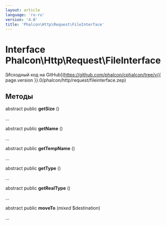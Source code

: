 ```yaml
---
layout: article
language: 'ru-ru'
version: '4.0'
title: 'Phalcon\Http\Request\FileInterface'
---
```

# Interface **Phalcon\Http\Request\FileInterface**

[Исходный код на GitHub](https://github.com/phalcon/cphalcon/tree/v{{ page.version }}.0/phalcon/http/request/fileinterface.zep)

## Методы

abstract public **getSize** ()

...

abstract public **getName** ()

...

abstract public **getTempName** ()

...

abstract public **getType** ()

...

abstract public **getRealType** ()

...

abstract public **moveTo** (*mixed* $destination)

...